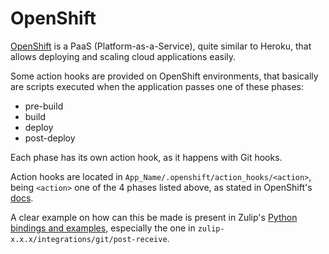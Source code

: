 # OpenShift

[OpenShift](https://www.openshift.com/) is a PaaS (Platform-as-a-Service), quite
similar to Heroku, that allows deploying and scaling cloud applications easily.

Some action hooks are provided on OpenShift environments, that basically are
scripts executed when the application passes one of these phases:

 - pre-build
 - build
 - deploy
 - post-deploy

Each phase has its own action hook, as it happens with Git hooks.

Action hooks are located in `App_Name/.openshift/action_hooks/<action>`, being
`<action>` one of the 4 phases listed above, as stated in OpenShift's
[docs](https://access.redhat.com/documentation/en-US/OpenShift_Online/2.0/html/User_Guide/Build_and_Deployment_Action_Hooks2.html).

A clear example on how can this be made is present in Zulip's
[Python bindings and examples](https://chat.zulip.org/api/), especially the one
in `zulip-x.x.x/integrations/git/post-receive`.
